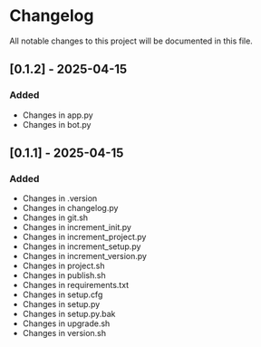 # Changelog

All notable changes to this project will be documented in this file.

## [0.1.2] - 2025-04-15

### Added
- Changes in app.py
- Changes in bot.py

## [0.1.1] - 2025-04-15

### Added
- Changes in .version
- Changes in changelog.py
- Changes in git.sh
- Changes in increment_init.py
- Changes in increment_project.py
- Changes in increment_setup.py
- Changes in increment_version.py
- Changes in project.sh
- Changes in publish.sh
- Changes in requirements.txt
- Changes in setup.cfg
- Changes in setup.py
- Changes in setup.py.bak
- Changes in upgrade.sh
- Changes in version.sh

